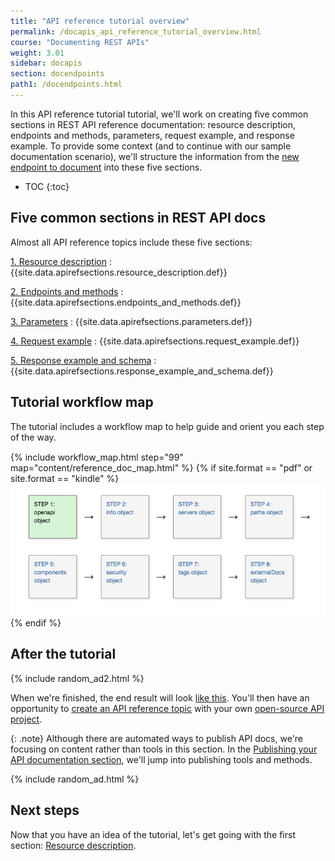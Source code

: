 ```yaml
---
title: "API reference tutorial overview"
permalink: /docapis_api_reference_tutorial_overview.html
course: "Documenting REST APIs"
weight: 3.01
sidebar: docapis
section: docendpoints
path1: /docendpoints.html
---
```


In this API reference tutorial tutorial, we'll work on creating five common sections in REST API reference documentation: resource description, endpoints and methods, parameters, request example, and response example. To provide some context (and to continue with our sample documentation scenario), we'll structure the information from the [new endpoint to document](docapis_new_endpoint_to_doc.html) into these five sections.

* TOC
{:toc}

## Five common sections in REST API docs

Almost all API reference topics include these five sections:

[1. Resource description](docapis_resource_descriptions.html)
:  {{site.data.apirefsections.resource_description.def}}

[2. Endpoints and methods](docapis_resource_endpoints.html)
: {{site.data.apirefsections.endpoints_and_methods.def}}

[3. Parameters](docapis_doc_parameters.html)
: {{site.data.apirefsections.parameters.def}}

[4. Request example](docapis_doc_sample_requests.html)
: {{site.data.apirefsections.request_example.def}}

[5. Response example and schema](docapis_doc_sample_responses_and_schema.html)
: {{site.data.apirefsections.response_example_and_schema.def}}

## Tutorial workflow map

The tutorial includes a workflow map to help guide and orient you each step of the way.

<div style="margin-top:15px; margin-bottom: 15px;">
{% include workflow_map.html step="99" map="content/reference_doc_map.html"  %}
{% if site.format == "pdf" or site.format == "kindle" %}
<a class="noExtIcon" href="docapis_resource_descriptions.html"><img src="images/openapistep1.png"/></a>
{% endif %}
</div>

## After the tutorial

{% include random_ad2.html %}

When we're finished, the end result will look [like this](docapis_finished_doc_result.html). You'll then have an opportunity to [create an API reference topic](docapis_api_reference_activity.html) with your own [open-source API project](docapis_find_open_source_project.html).

{: .note}
Although there are automated ways to publish API docs, we're focusing on content rather than tools in this section. In the [Publishing your API documentation section](publishingapis.html), we'll jump into publishing tools and methods.

{% include random_ad.html %}

## Next steps

Now that you have an idea of the tutorial, let's get going with the first section: [Resource description](docapis_resource_descriptions.html).
